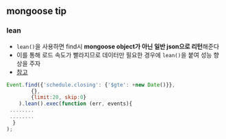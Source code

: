 ## mongoose tip

### lean
- `lean()`을 사용하면 find시 **mongoose object가 아닌 일반 json으로 리턴**해준다
- 이를 통해 로드 속도가 빨라지므로 데이터만 필요한 경우에 `lean()`을 붙여 성능 향상을 주자
- [참고](http://www.tothenew.com/blog/high-performance-find-query-using-lean-in-mongoose-2/)

```js
Event.find({'schedule.closing': {'$gte': +new Date()}},
        {},
        {limit:20, skip:0}
    ).lean().exec(function (err, events){
 ........
 ........
  }
);
```